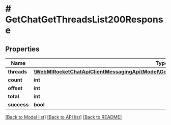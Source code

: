 # # GetChatGetThreadsList200Response

## Properties

Name | Type | Description | Notes
------------ | ------------- | ------------- | -------------
**threads** | [**\WebMIRocketChatApiClientMessagingApi\Model\GetChatGetThreadsList200ResponseThreadsInner[]**](GetChatGetThreadsList200ResponseThreadsInner.md) |  | [optional]
**count** | **int** |  | [optional]
**offset** | **int** |  | [optional]
**total** | **int** |  | [optional]
**success** | **bool** |  | [optional]

[[Back to Model list]](../../README.md#models) [[Back to API list]](../../README.md#endpoints) [[Back to README]](../../README.md)
